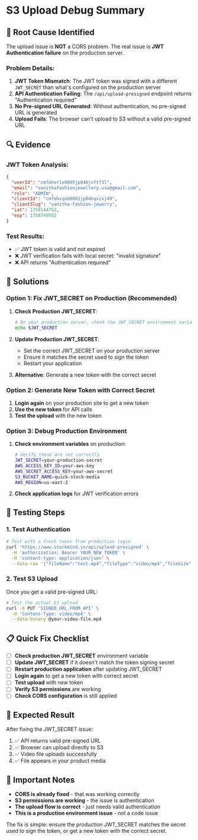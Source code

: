 # S3 Upload Debug Summary

## 🐛 **Root Cause Identified**

The upload issue is **NOT** a CORS problem. The real issue is **JWT Authentication failure** on the production server.

### **Problem Details:**
1. **JWT Token Mismatch**: The JWT token was signed with a different `JWT_SECRET` than what's configured on the production server
2. **API Authentication Failing**: The `/api/upload-presigned` endpoint returns "Authentication required"
3. **No Pre-signed URL Generated**: Without authentication, no pre-signed URL is generated
4. **Upload Fails**: The browser can't upload to S3 without a valid pre-signed URL

## 🔍 **Evidence**

### **JWT Token Analysis:**
```json
{
  "userId": "cmfohvr1x0005jp046jvftf3l",
  "email": "vanithafashionjewellery.usa@gmail.com", 
  "role": "ADMIN",
  "clientId": "cmfohvqxb0001jp04hqvisj49",
  "clientSlug": "vanitha-fashion-jewerry",
  "iat": 1758144752,
  "exp": 1758749552
}
```

### **Test Results:**
- ✅ JWT token is valid and not expired
- ❌ JWT verification fails with local secret: "invalid signature"
- ❌ API returns "Authentication required"

## 🔧 **Solutions**

### **Option 1: Fix JWT_SECRET on Production (Recommended)**

1. **Check Production JWT_SECRET**:
   ```bash
   # On your production server, check the JWT_SECRET environment variable
   echo $JWT_SECRET
   ```

2. **Update Production JWT_SECRET**:
   - Set the correct JWT_SECRET on your production server
   - Ensure it matches the secret used to sign the token
   - Restart your application

3. **Alternative**: Generate a new token with the correct secret

### **Option 2: Generate New Token with Correct Secret**

1. **Login again** on your production site to get a new token
2. **Use the new token** for API calls
3. **Test the upload** with the new token

### **Option 3: Debug Production Environment**

1. **Check environment variables** on production:
   ```bash
   # Verify these are set correctly
   JWT_SECRET=your-production-secret
   AWS_ACCESS_KEY_ID=your-aws-key
   AWS_SECRET_ACCESS_KEY=your-aws-secret
   S3_BUCKET_NAME=quick-stock-media
   AWS_REGION=us-east-2
   ```

2. **Check application logs** for JWT verification errors

## 🧪 **Testing Steps**

### **1. Test Authentication**
```bash
# Test with a fresh token from production login
curl 'https://www.stockmind.in/api/upload-presigned' \
  -H 'authorization: Bearer YOUR_NEW_TOKEN' \
  -H 'content-type: application/json' \
  --data-raw '{"fileName":"test.mp4","fileType":"video/mp4","fileSize":1000,"sku":"test-sku"}'
```

### **2. Test S3 Upload**
Once you get a valid pre-signed URL:
```bash
# Test the actual S3 upload
curl -X PUT 'SIGNED_URL_FROM_API' \
  -H 'Content-Type: video/mp4' \
  --data-binary @your-video-file.mp4
```

## 📋 **Quick Fix Checklist**

- [ ] **Check production JWT_SECRET** environment variable
- [ ] **Update JWT_SECRET** if it doesn't match the token signing secret
- [ ] **Restart production application** after updating JWT_SECRET
- [ ] **Login again** to get a new token with correct secret
- [ ] **Test upload** with new token
- [ ] **Verify S3 permissions** are working
- [ ] **Check CORS configuration** is still applied

## 🎯 **Expected Result**

After fixing the JWT_SECRET issue:
1. ✅ API returns valid pre-signed URL
2. ✅ Browser can upload directly to S3
3. ✅ Video file uploads successfully
4. ✅ File appears in your product media

## 🚨 **Important Notes**

- **CORS is already fixed** - that was working correctly
- **S3 permissions are working** - the issue is authentication
- **The upload flow is correct** - just needs valid authentication
- **This is a production environment issue** - not a code issue

The fix is simple: ensure the production JWT_SECRET matches the secret used to sign the token, or get a new token with the correct secret.
